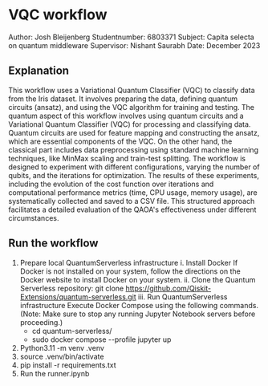 <h1>VQC workflow</h1>

Author: Josh Bleijenberg
Studentnumber: 6803371
Subject: Capita selecta on quantum middleware
Supervisor: Nishant Saurabh
Date: December 2023

<h2>Explanation</h2>
This workflow uses a Variational Quantum Classifier (VQC) to classify data from the Iris dataset. It involves preparing the data, defining quantum circuits (ansatz), and using the VQC algorithm for training and testing. The quantum aspect of this workflow involves using quantum circuits and a Variational Quantum Classifier (VQC) for processing and classifying data. Quantum circuits are used for feature mapping and constructing the ansatz, which are essential components of the VQC. On the other hand, the classical part includes data preprocessing using standard machine learning techniques, like MinMax scaling and train-test splitting. The workflow is designed to experiment with different configurations, varying the number of qubits, and the iterations for optimization. The results of these experiments, including the evolution of the cost function over iterations and computational performance metrics (time, CPU usage, memory usage), are systematically collected and saved to a CSV file. This structured approach facilitates a detailed evaluation of the QAOA's effectiveness under different circumstances.


<h2>Run the workflow</h2>

1. Prepare local QuantumServerless infrastructure
    i. Install Docker If Docker is not installed on your system, follow the directions on the Docker website to install Docker on your system.
    ii. Clone the Quantum Serverless repository: git clone https://github.com/Qiskit-Extensions/quantum-serverless.git
    iii. Run QuantumServerless infrastructure Execute Docker Compose using the following commands. (Note: Make sure to stop any running Jupyter Notebook servers before proceeding.)
    - cd quantum-serverless/
    - sudo docker compose --profile jupyter up
2. Python3.11 -m venv .venv
3. source .venv/bin/activate
4. pip install -r requirements.txt
5. Run the runner.ipynb


    
    
